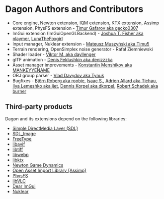 # Dagon Authors and Contributors
* Core engine, Newton extension, IQM extension, KTX extension, Assimp extension, PhysFS extension - [Timur Gafarov aka gecko0307](https://github.com/gecko0307)
* ImGui extension (ImGuiOpenGLBackend) - [Joshua T. Fisher aka playmer](https://github.com/playmer), [LunaTheFoxgirl](https://github.com/LunaTheFoxgirl)
* Input manager, Nuklear extension - [Mateusz Muszyński aka Timu5](https://github.com/Timu5)
* Terrain rendering, OpenSimplex noise generator - Rafał Ziemniewski
* Shader loader - [Viktor M. aka dayllenger](https://github.com/dayllenger)
* glTF animation - [Denis Feklushkin aka denizzzka](https://github.com/denizzzka)
* Asset manager improvements - [Konstantin Menshikov aka MANKEYYENAME](https://github.com/MANKEYYENAME)
* OBJ group parser - [Vlad Davydov aka Tynuk](https://github.com/Tynukua)
* Bugfixes - [Björn Roberg aka roobie](https://github.com/roobie), [Isaac S.](https://github.com/isaacs-dev), [Adrien Allard aka Tichau](https://github.com/Tichau), [Ilya Lemeshko aka ijet](https://github.com/my-ijet), [Dennis Korpel aka dkorpel](https://github.com/dkorpel), [Robert Schadek aka burner](https://github.com/burner)

## Third-party products
Dagon and its extensions depend on the following libraries:
* [Simple DirectMedia Layer (SDL)](https://www.libsdl.org/)
* [SDL_Image](https://github.com/libsdl-org/SDL_image)
* [FreeType](https://freetype.org/)
* [libavif](https://github.com/AOMediaCodec/libavif)
* [libtiff](https://gitlab.com/libtiff/libtiff)
* [libwebp](https://chromium.googlesource.com/webm/libwebp)
* [libktx](https://github.com/KhronosGroup/KTX-Software)
* [Newton Game Dynamics](https://github.com/MADEAPPS/newton-dynamics)
* [Open Asset Import Library (Assimp)](https://github.com/assimp/assimp)
* [PhysFS](https://github.com/icculus/physfs)
* [libVLC](https://images.videolan.org/vlc/libvlc.html)
* [Dear ImGui](https://github.com/ocornut/imgui)
* [Nuklear](https://github.com/Immediate-Mode-UI/Nuklear)
